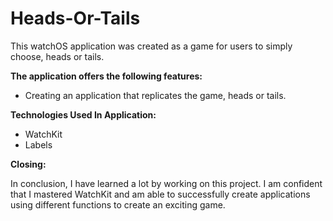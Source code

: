 # Heads-Or-Tails

This watchOS application was created as a game for users to simply choose, heads or tails.

**The application offers the following features:**

* Creating an application that replicates the game, heads or tails.

**Technologies Used In Application:**
* WatchKit
* Labels

**Closing:**

In conclusion, I have learned a lot by working on this project. I am confident that I mastered WatchKit and am able to successfully create applications using different functions to create an exciting game.
